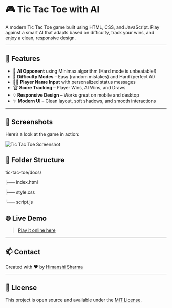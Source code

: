 # 🎮 Tic Tac Toe with AI

A modern Tic Tac Toe game built using HTML, CSS, and JavaScript. Play against a smart AI that adapts based on difficulty, track your wins, and enjoy a clean, responsive design.

---

## 🚀 Features

- 🧠 **AI Opponent** using Minimax algorithm (Hard mode is unbeatable!)
- 🎯 **Difficulty Modes** – Easy (random mistakes) and Hard (perfect AI)
- 🙋‍♀️ **Player Name Input** with personalized status messages
- 🏆 **Score Tracking** – Player Wins, AI Wins, and Draws
- 💡 **Responsive Design** – Works great on mobile and desktop
- ✨ **Modern UI** – Clean layout, soft shadows, and smooth interactions

---

## 📸 Screenshots

Here’s a look at the game in action:

![Tic Tac Toe Screenshot](images/screenshot1.png)


## 📂 Folder Structure

tic-tac-toe/docs/

├── index.html

├── style.css

└── script.js

## 🌐 Live Demo

> [Play it online here](https://hi-soul-surfer.github.io/Tic-Tac-Toe/)

---

## 📫 Contact

Created with ❤️ by [Himanshi Sharma](https://linkedin.com/in/himanshi-sharma-731/)

---

## 📄 License

This project is open source and available under the [MIT License](LICENSE).
